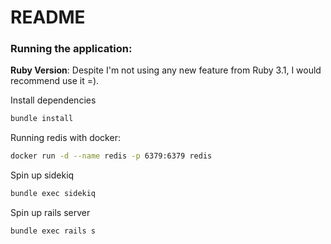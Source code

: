# README

### Running the application:

**Ruby Version**: Despite I'm not using any new feature from Ruby 3.1, I would recommend use it =).

Install dependencies

```bash
bundle install
```

Running redis with docker:

```bash
docker run -d --name redis -p 6379:6379 redis
```

Spin up sidekiq

```bash
bundle exec sidekiq
```

Spin up rails server

```bash
bundle exec rails s
```
